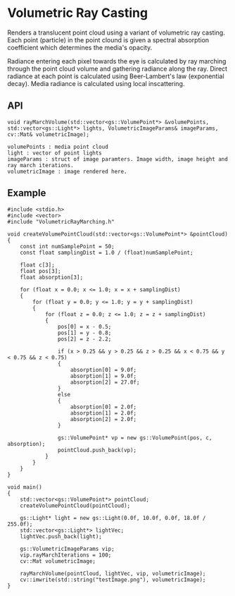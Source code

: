 # Volumetric Ray Casting

Renders a translucent point cloud using a variant of volumetric ray casting. Each point (particle) in the point clound is given a 
spectral absorption coefficient which determines the media's opacity.

Radiance entering each pixel towards the eye is calculated by ray marching through the point cloud volume and gathering radiance along the ray. Direct radiance at each point is calculated using Beer-Lambert's law (exponential decay). Media radiance is calculated using local inscattering.

## API

```
void rayMarchVolume(std::vector<gs::VolumePoint*> &volumePoints, std::vector<gs::Light*> lights, VolumetricImageParams& imageParams, cv::Mat& volumetricImage);

volumePoints : media point cloud
light : vector of point lights
imageParams : struct of image paramters. Image width, image height and ray march iterations.
volumetricImage : image rendered here.
```

## Example

```
#include <stdio.h>
#include <vector>
#include "VolumetricRayMarching.h"

void createVolumePointCloud(std::vector<gs::VolumePoint*> &pointCloud)
{
	const int numSamplePoint = 50;
	const float samplingDist = 1.0 / (float)numSamplePoint;
	
	float c[3];
	float pos[3];
	float absorption[3];

	for (float x = 0.0; x <= 1.0; x = x + samplingDist)
	{
		for (float y = 0.0; y <= 1.0; y = y + samplingDist)
		{
			for (float z = 0.0; z <= 1.0; z = z + samplingDist)
			{
				pos[0] = x - 0.5;
				pos[1] = y - 0.8;
				pos[2] = z - 2.2;

				if (x > 0.25 && y > 0.25 && z > 0.25 && x < 0.75 && y < 0.75 && z < 0.75)
				{
					absorption[0] = 9.0f;
					absorption[1] = 9.0f;
					absorption[2] = 27.0f;
				}
				else
				{
					absorption[0] = 2.0f;
					absorption[1] = 2.0f;
					absorption[2] = 2.0f;
				}

				gs::VolumePoint* vp = new gs::VolumePoint(pos, c, absorption);
				pointCloud.push_back(vp);
			}
		}
	}
}

void main()
{
	std::vector<gs::VolumePoint*> pointCloud;
	createVolumePointCloud(pointCloud);
	
	gs::Light* light = new gs::Light(0.0f, 10.0f, 0.0f, 18.0f / 255.0f);
	std::vector<gs::Light*> lightVec;
	lightVec.push_back(light);
	
	gs::VolumetricImageParams vip;
	vip.rayMarchIterations = 100;
	cv::Mat volumetricImage;

	rayMarchVolume(pointCloud, lightVec, vip, volumetricImage);
	cv::imwrite(std::string("testImage.png"), volumetricImage);
}
```

